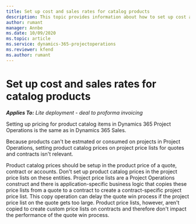 ```yaml
---
title: Set up cost and sales rates for catalog products
description: This topic provides information about how to set up cost and sales rates for items in a product catalog.
author: rumant
manager: Annbe
ms.date: 10/09/2020
ms.topic: article
ms.service: dynamics-365-projectoperations
ms.reviewer: kfend 
ms.author: rumant
---
```


# Set up cost and sales rates for catalog products

_**Applies To:** Lite deployment - deal to proforma invoicing_


Setting up pricing for product catalog items in Dynamics 365 Project Operations is the same as in Dynamics 365 Sales.

Because products can't be estmated or consumed on projects in Project Operations, setting product catalog prices on project price lists for quotes and contracts isn't relevant.

Product catalog prices should be setup in the product price of a quote, contract or accounts. Don't set up product catalog prices in the project price lists on these entities. Project price lists are a Project Operations construct and there is application-specific business logic that copies these price lists from a quote to a contract to create a contract-specific project price list. This copy operation can delay the quote win process if the project price list on the quote gets too large. Product price lists, however, aren't copied to create custom price lists on contracts and therefore don't impact the performance of the quote win process.
